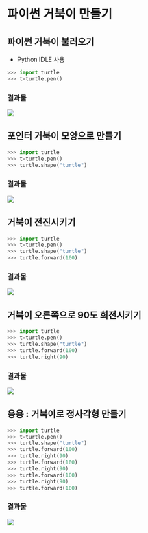 # 파이썬 거북이 만들기

## 파이썬 거북이 불러오기
- Python IDLE 사용
```python
>>> import turtle
>>> t=turtle.pen()
```
### 결과물
<a href='https://photos.google.com/share/AF1QipMQIQTVo-nLef9a5_t0j1z_ycOAHHUT94lXC4fMJ2ayD2SShZd8RCZ7zF1RaRD5AQ/photo/AF1QipNYE6DSScykhiiSV_TG52n36dyHGGw6cnlMM5Gf?key=VTVoVlhpUlFtdkRWTTU3d25hRUpvZUpwd1IwQk5n'><img src='https://postfiles.pstatic.net/MjAxODExMDlfMTEw/MDAxNTQxNzU1MTY3ODYw.dEBslVXYdhJQ3kLzBWtbkjhlmFlpO_GW5XnmR70C1kQg.nxU37ptTe0oVPPXqH3TG9P-W7ainilOt4Hqff__4_MEg.PNG.porsche96/%EC%9D%B4%EB%AF%B8%EC%A7%80_3.png?type=w773' /></a> 

## 포인터 거북이 모양으로 만들기
```python
>>> import turtle
>>> t=turtle.pen()
>>> turtle.shape("turtle")
```
### 결과물
<a href='https://photos.google.com/share/AF1QipMQIQTVo-nLef9a5_t0j1z_ycOAHHUT94lXC4fMJ2ayD2SShZd8RCZ7zF1RaRD5AQ/photo/AF1QipNYE6DSScykhiiSV_TG52n36dyHGGw6cnlMM5Gf?key=VTVoVlhpUlFtdkRWTTU3d25hRUpvZUpwd1IwQk5n'><img src='https://postfiles.pstatic.net/MjAxODExMDlfMTc4/MDAxNTQxNzU1MTY3OTIx.kG7SRVX5iJgPLXaYB0DAm_KLB6StoCO5v9k6taNHFcAg.sJJGPiF9p_-jxAsKWusnMMh1Fe2uwsw8ngGy3FYN9o8g.PNG.porsche96/%EC%9D%B4%EB%AF%B8%EC%A7%80_4.png?type=w773' /></a> 

## 거북이 전진시키기
```python
>>> import turtle
>>> t=turtle.pen()
>>> turtle.shape("turtle")
>>> turtle.forward(100)
```
### 결과물
<a href='https://photos.google.com/share/AF1QipMQIQTVo-nLef9a5_t0j1z_ycOAHHUT94lXC4fMJ2ayD2SShZd8RCZ7zF1RaRD5AQ/photo/AF1QipNYE6DSScykhiiSV_TG52n36dyHGGw6cnlMM5Gf?key=VTVoVlhpUlFtdkRWTTU3d25hRUpvZUpwd1IwQk5n'><img src='https://postfiles.pstatic.net/MjAxODExMDlfMTE0/MDAxNTQxNzU1MTY3OTE2.jsTpnBt42q2ljkhVhXV6vsQdG2gFqtpYbxXTUUbBpLMg.2Cuztb6o3K1hUdoaC3iXLxBrFcbTQV_WXuv-ZUT18F4g.PNG.porsche96/%EC%9D%B4%EB%AF%B8%EC%A7%80_5.png?type=w773' /></a>

## 거북이 오른쪽으로 90도 회전시키기
```python
>>> import turtle
>>> t=turtle.pen()
>>> turtle.shape("turtle")
>>> turtle.forward(100)
>>> turtle.right(90)
```
### 결과물
<a href='https://photos.google.com/share/AF1QipMQIQTVo-nLef9a5_t0j1z_ycOAHHUT94lXC4fMJ2ayD2SShZd8RCZ7zF1RaRD5AQ/photo/AF1QipNYE6DSScykhiiSV_TG52n36dyHGGw6cnlMM5Gf?key=VTVoVlhpUlFtdkRWTTU3d25hRUpvZUpwd1IwQk5n'><img src='https://postfiles.pstatic.net/MjAxODExMDlfMjQ4/MDAxNTQxNzU1MTY3OTE2.lZYw34N077XxFN2fULp6Ra0Yxo4o_u20b8UUthaT6o4g.R1J9AU_m8sLbq5HwNd-qujGPGZscEbH7Cq8ViP2t8Dwg.PNG.porsche96/%EC%9D%B4%EB%AF%B8%EC%A7%80_6.png?type=w773' /></a>

## 응용 : 거북이로 정사각형 만들기
```python
>>> import turtle
>>> t=turtle.pen()
>>> turtle.shape("turtle")
>>> turtle.forward(100)
>>> turtle.right(90)
>>> turtle.forward(100)
>>> turtle.right(90)
>>> turtle.forward(100)
>>> turtle.right(90)
>>> turtle.forward(100)
```
### 결과물
<a href='https://photos.google.com/share/AF1QipMQIQTVo-nLef9a5_t0j1z_ycOAHHUT94lXC4fMJ2ayD2SShZd8RCZ7zF1RaRD5AQ/photo/AF1QipNYE6DSScykhiiSV_TG52n36dyHGGw6cnlMM5Gf?key=VTVoVlhpUlFtdkRWTTU3d25hRUpvZUpwd1IwQk5n'><img src='https://postfiles.pstatic.net/MjAxODExMDlfNCAg/MDAxNTQxNzU1MTY3OTE4.QDTrP3Ey1VePgQS5RFBZJbJDYBtPK6NWYEPTz5F8JYgg.XjIJPlMOS-n2F7N9mzViAhqlevOdEHEa7I-TXXoWtCsg.PNG.porsche96/%EC%9D%B4%EB%AF%B8%EC%A7%80_7.png?type=w773' /></a>
